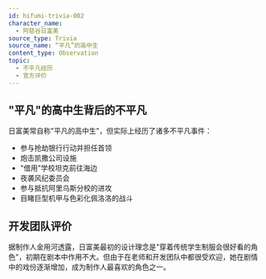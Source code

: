 ```yaml
---
id: hifumi-trivia-002
character_name:
  - 阿慈谷日富美
source_type: Trivia
source_name: “平凡”的高中生
content_type: Observation
topic:
  - 不平凡经历
  - 官方评价
---
```

## "平凡"的高中生背后的不平凡
日富美常自称"平凡的高中生"，但实际上经历了诸多不平凡事件：
- 参与抢劫银行行动并担任首领
- 炮击凯撒公司设施
- "借用"学校坦克前往海边
- 夜袭风纪委员会
- 参与抵抗阿里乌斯分校的进攻
- 目睹巨型机甲与色彩化佩洛洛的战斗

## 开发团队评价
据制作人金用河透露，日富美最初的设计理念是"穿着传统学生制服会很好看的角色"，初期在剧本中作用不大。但由于在老师和开发团队中都很受欢迎，她在剧情中的戏份逐渐增加，成为制作人最喜欢的角色之一。
